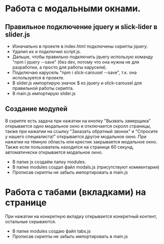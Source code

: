 # Работа с модальными окнами.

## Правильное подключение jquery и slick-lider в slider.js
- Изначально в проекте в index.html подключены скрипты jquery. 
    <!-- <script src="https://ajax.googleapis.com/ajax/libs/jquery/1.11.3/jquery.min.js"></script> -->
    <!-- Add slick.js -->
    <!-- <script src="assets/slick/slick.min.js"></script> -->
    <!-- Initialize modal, sliders -->
- Удалил их и подключил script.js.
- Дальше, чтобы правильно подключить jquery использую команду "npm i jquery --save" (без dev, потому что она нужна не для разработки, а просто для работы карусели).
- Подключаю карусель "npm i slick-carousel --save", т.к. она используется в проекте.
- В slider.js импортирую значок $ из jquery и slick-carousel для правильной работы скрипта.
- В main.js импортирую slider.js

## Создание модулей
В скрипте есть задача при нажатии на кнопку "Вызвать замерщика" открывается одно модальное окно и отключается скролл страницы, также при нажатии на ссылку "Заказать обратный звонок" и "Спросите у нашего специалиста!" открывается другое модальное окно. 
При нажатии на тёмную область или крестик закрывается модальное окно.
Также если пользователь находится на странице 60 секунд, автоматически открывается модальное окно.
- В папке js создаём папку modules.
- В папке modules создал файл modals.js (присутствуют комментарии)
- Прописав скрипты не забыть импортировать в main.js

# Работа с табами (вкладками) на странице
При нажатии на конкретную вкладку открывается конкретный контент, остальные скрываются.
- В папке modules создаю файл tabs.js
- Прописав скрипты не забыть импортировать в main.js